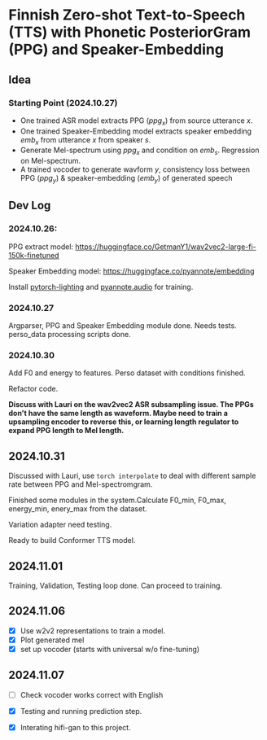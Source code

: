 # Finnish Zero-shot Text-to-Speech (TTS) with Phonetic PosteriorGram (PPG) and Speaker-Embedding

## Idea

### Starting Point (2024.10.27)
+ One trained ASR model extracts PPG ($ppg_x$) from source utterance $x$.
+ One trained Speaker-Embedding model extracts speaker embedding $emb_x$ from utterance $x$ from speaker $s$.
+ Generate Mel-spectrum using $ppg_x$ and condition on $emb_s$. Regression on Mel-spectrum.
+ A trained vocoder to generate wavform $y$, consistency loss between PPG ($ppg_y$) & speaker-embedding ($emb_y$) of generated speech


## Dev Log

### 2024.10.26:
PPG extract model: https://huggingface.co/GetmanY1/wav2vec2-large-fi-150k-finetuned

Speaker Embedding model: https://huggingface.co/pyannote/embedding

Install [pytorch-lighting](https://lightning.ai/docs/pytorch/stable/#install-lightning) and [pyannote.audio](https://github.com/pyannote/pyannote-audio) for training.

### 2024.10.27
Argparser, PPG and Speaker Embedding module done. Needs tests.
perso_data processing scripts done.

### 2024.10.30
Add F0 and energy to features. Perso dataset with conditions finished.

Refactor code.

**Discuss with Lauri on the wav2vec2 ASR subsampling issue. The PPGs don't have the same length as waveform. Maybe need to train a upsampling encoder to reverse this, or learning length regulator to expand PPG length to Mel length.**

## 2024.10.31

Discussed with Lauri, use `torch interpolate` to deal with different sample rate between PPG and Mel-spectromgram.

Finished some modules in the system.Calculate F0_min, F0_max, energy_min, enery_max from the dataset.

Variation adapter need testing.

Ready to build Conformer TTS model.

## 2024.11.01

Training, Validation, Testing loop done. Can proceed to training.

## 2024.11.06

- [x] Use w2v2 representations to train a model.
- [x] Plot generated mel
- [x] set up vocoder (starts with universal w/o fine-tuning)

## 2024.11.07
- [ ] Check vocoder works correct with English
- [x] Testing and running prediction step.
- [x] Interating hifi-gan to this project.

